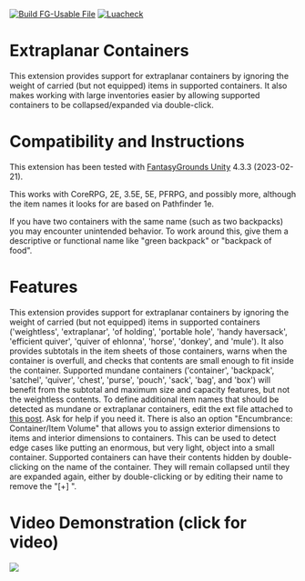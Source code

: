 [![Build FG-Usable File](https://github.com/bmos/FG-CoreRPG-Extraplanar-Containers/actions/workflows/create-ext.yml/badge.svg)](https://github.com/bmos/FG-CoreRPG-Extraplanar-Containers/actions/workflows/create-ext.yml) [![Luacheck](https://github.com/bmos/FG-CoreRPG-Extraplanar-Containers/actions/workflows/luacheck.yml/badge.svg)](https://github.com/bmos/FG-CoreRPG-Extraplanar-Containers/actions/workflows/luacheck.yml)

# Extraplanar Containers
This extension provides support for extraplanar containers by ignoring the weight of carried (but not equipped) items in supported containers.
It also makes working with large inventories easier by allowing supported containers to be collapsed/expanded via double-click.

# Compatibility and Instructions
This extension has been tested with [FantasyGrounds Unity](https://www.fantasygrounds.com/home/FantasyGroundsUnity.php) 4.3.3 (2023-02-21).

This works with CoreRPG, 2E, 3.5E, 5E, PFRPG, and possibly more, although the item names it looks for are based on Pathfinder 1e.

If you have two containers with the same name (such as two backpacks) you may encounter unintended behavior. To work around this, give them a descriptive or functional name like "green backpack" or "backpack of food".

# Features
This extension provides support for extraplanar containers by ignoring the weight of carried (but not equipped) items in supported containers ('weightless', 'extraplanar', 'of holding', 'portable hole', 'handy haversack', 'efficient quiver', 'quiver of ehlonna', 'horse', 'donkey', and 'mule').
It also provides subtotals in the item sheets of those containers, warns when the container is overfull, and checks that contents are small enough to fit inside the container.
Supported mundane containers ('container', 'backpack', 'satchel', 'quiver', 'chest', 'purse', 'pouch', 'sack', 'bag', and 'box') will benefit from the subtotal and maximum size and capacity features, but not the weightless contents. To define additional item names that should be detected as mundane or extraplanar containers, edit the ext file attached to [this post](https://www.fantasygrounds.com/forums/showthread.php?67126-PFRPG-Extraplanar-Containers&p=587557&viewfull=1#post587557). Ask for help if you need it.
There is also an option "Encumbrance: Container/Item Volume" that allows you to assign exterior dimensions to items and interior dimensions to containers. This can be used to detect edge cases like putting an enormous, but very light, object into a small container.
Supported containers can have their contents hidden by double-clicking on the name of the container. They will remain collapsed until they are expanded again, either by double-clicking or by editing their name to remove the "[+] ".

# Video Demonstration (click for video)
[<img src="https://i.ytimg.com/vi_webp/6TBMCcs8QuY/hqdefault.webp">](https://www.youtube.com/watch?v=6TBMCcs8QuY)
